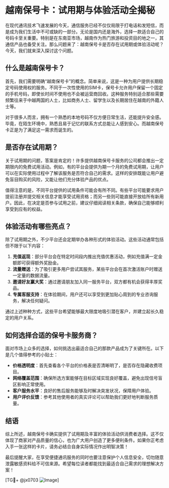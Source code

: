 # 越南保号卡：试用期与体验活动全揭秘

在现代通讯技术飞速发展的今天，通信服务已经不仅仅局限于打电话和发短信，而是成为我们生活中不可或缺的一部分。无论是国内还是海外，选择一款适合自己的号码卡至关重要。特别是在东南亚市场，越南作为热门旅游和投资目的地之一，其通信产品也备受关注。那么问题来了：越南保号卡是否存在试用期或体验活动呢？今天，我们就来深入探讨这个问题。

## 什么是越南保号卡？

首先，我们需要明确“越南保号卡”的概念。简单来说，这是一种为用户提供长期稳定号码使用权的服务。不同于一次性使用的SIM卡，保号卡允许用户保留一个固定的手机号码，即使长时间不使用也不会被运营商回收。这种服务特别适合那些需要频繁往来于中越两国的人士，比如商务人士、留学生以及长期居住在越南的外籍人士等。

对于很多人而言，拥有一个熟悉的本地号码不仅方便日常生活，还能提升安全感。毕竟，在陌生环境中，熟悉且易于记忆的联系方式总能让人感到安心。而越南保号卡正是为了满足这一需求而诞生的。

## 是否存在试用期？

关于试用期的问题，答案是肯定的！许多提供越南保号卡服务的公司都会推出一定期限内的免费试用活动。例如，有的平台会提供为期一个月的免费试用期，让用户可以在实际使用过程中了解该服务是否符合自己的需求。这样的安排既能让用户避免盲目购买的风险，又能让他们充分体验产品的优点。

值得注意的是，不同平台提供的试用条件可能会有所不同。有些平台可能要求用户提前注册并提交相关信息才能享受试用资格；而另一些则可能直接开放给所有新用户。因此，在决定是否参与试用之前，建议仔细阅读相关条款，确保自己能够顺利享受到应有的权益。

## 体验活动有哪些亮点？

除了试用期之外，不少平台还会定期举办各种形式的体验活动。这些活动通常包括但不限于以下内容：

1. **充值返现**：部分平台会在特定时间段内推出充值优惠活动，例如充值满一定金额即可获得额外奖励金。
2. **流量赠送**：为了吸引更多用户尝试其服务，某些平台会在首次激活账户时赠送一定量的数据流量。
3. **邀请好友赢大奖**：通过邀请朋友加入同一服务平台，双方都有机会获得丰厚奖品。
4. **专属客服支持**：在体验期间，用户还可以享受到更加贴心周到的专业咨询服务，解决任何疑问。

通过上述种种方式，这些平台希望能够最大限度地吸引潜在客户，并建立起长久稳定的用户关系。

## 如何选择合适的保号卡服务商？

面对市场上众多的选择，如何挑选出最适合自己的那款产品成为了关键所在。以下是几个值得参考的小贴士：

- **价格透明度**：首先查看各个平台的价格表是否清晰明了，是否存在隐藏收费项目。
- **网络覆盖范围**：确保所选方案能够在目标区域实现良好覆盖，避免出现信号盲区影响正常使用。
- **客户服务水平**：良好的售后服务能够及时解决突发状况，保障用户体验。
- **用户评价反馈**：参考其他使用者的真实评论可以帮助我们更好地判断服务质量。

## 结语

综上所述，越南保号卡确实提供了试用期及丰富的体验活动供消费者选择。这不仅体现了商家对产品质量的信心，也为广大用户创造了更多便利条件。如果你正考虑入手一张这样的卡片，请务必结合自身实际情况作出明智决策！

最后提醒大家，在享受便捷通讯服务的同时也要注意保护个人信息安全，切勿随意泄露敏感资料给不可信来源。希望每位读者都能找到最适合自己需求的理想解决方案！

[TG💪+ @jx0703 ![Image](https://github.com/user-attachments/assets/dbca1d08-cadb-493c-b0ec-ad6f7a83f270)]